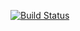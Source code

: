 [![Build Status](https://dev.azure.com/princemike05/Bmltek/_apis/build/status%2Fbmltek.webapp?branchName=main)](https://dev.azure.com/princemike05/Bmltek/_build/latest?definitionId=27&branchName=main)
